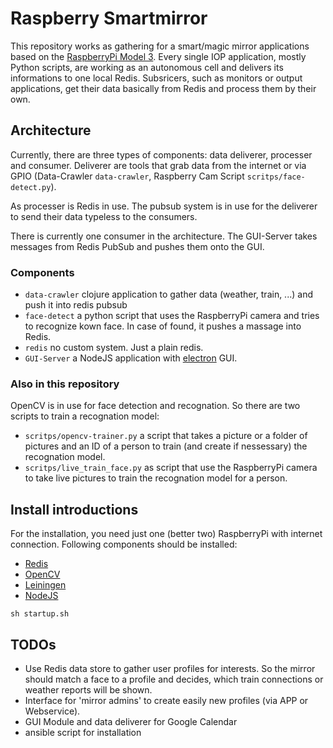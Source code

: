 # Raspberry Smartmirror

This repository works as gathering for a smart/magic mirror applications based on the [RaspberryPi Model 3](https://www.raspberrypi.org/products/raspberry-pi-3-model-b/). Every single IOP application, mostly Python scripts, are working as an autonomous cell and delivers its informations to one local Redis. Subsricers, such as monitors or output applications, get their data basically from Redis and process them by their own.


## Architecture

Currently, there are three types of components: data deliverer, processer and consumer. Deliverer are tools that grab data from the internet or via GPIO (Data-Crawler ```data-crawler```, Raspberry Cam Script ```scritps/face-detect.py```). 

As processer is Redis in use. The pubsub system is in use for the deliverer to send their data typeless to the consumers.

There is currently one consumer in the architecture. The GUI-Server takes messages from Redis PubSub and pushes them onto the GUI.

### Components

+ ```data-crawler``` clojure application to gather data (weather, train, ...) and push it into redis pubsub
+ ```face-detect``` a python script that uses the RaspberryPi camera and tries to recognize kown face. In case of found, it pushes a massage into Redis.
+ ```redis``` no custom system. Just a plain redis.
+ ```GUI-Server``` a NodeJS application with [electron](https://electron.atom.io/) GUI.

### Also in this repository
OpenCV is in use for face detection and recognation. So there are two scripts to train a recognation model:

+ ```scritps/opencv-trainer.py``` a script that takes a picture or a folder of pictures and an ID of a person to train (and create if nessessary) the recognation model.
+ ```scritps/live_train_face.py``` as script that use the RaspberryPi camera to take live pictures to train the recognation model for a person.


## Install introductions

For the installation, you need just one (better two) RaspberryPi with internet connection. Following components should be installed:

+ [Redis](http://mjavery.blogspot.de/2016/05/setting-up-redis-on-raspberry-pi.html)
+ [OpenCV](http://www.pyimagesearch.com/2016/04/18/install-guide-raspberry-pi-3-raspbian-jessie-opencv-3/)
+ [Leiningen](https://leiningen.org/)
+ [NodeJS](https://nodejs.org/en/)


```
sh startup.sh
```


## TODOs
+ Use Redis data store to gather user profiles for interests. So the mirror should match a face to a profile and decides, which train connections or weather reports will be shown.
+ Interface for 'mirror admins' to create easily new profiles (via APP or Webservice).
+ GUI Module and data deliverer for Google Calendar
+ ansible script for installation
